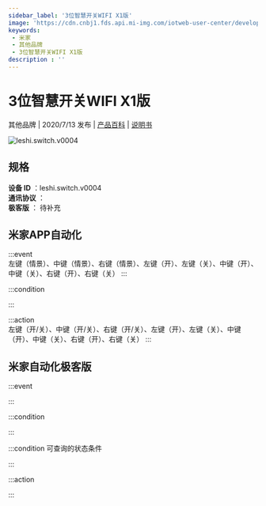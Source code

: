 ```yaml
---
sidebar_label: '3位智慧开关WIFI X1版'
image: 'https://cdn.cnbj1.fds.api.mi-img.com/iotweb-user-center/developer_1679047690824NYDh3Q48.png?GalaxyAccessKeyId=AKVGLQWBOVIRQ3XLEW&Expires=9223372036854775807&Signature=r9qYbBIK9UaqTxkU/Hb3Deqc06Q='
keywords: 
 - 米家
 - 其他品牌
 - 3位智慧开关WIFI X1版
description : ''
---
```

# 3位智慧开关WIFI X1版

其他品牌 | 2020/7/13 发布 | [产品百科](https://home.mi.com/webapp/content/baike/product/index.html?model=leshi.switch.v0004/) | [说明书](https://home.mi.com/views/introduction.html?model=leshi.switch.v0004&region=cn)

![leshi.switch.v0004](https://cdn.cnbj1.fds.api.mi-img.com/iotweb-user-center/developer_1679047690824NYDh3Q48.png?GalaxyAccessKeyId=AKVGLQWBOVIRQ3XLEW&Expires=9223372036854775807&Signature=r9qYbBIK9UaqTxkU/Hb3Deqc06Q=)

## 规格  
> 
**设备 ID** ：leshi.switch.v0004  
**通讯协议** ：  
**极客版**  ： 待补充 


## 米家APP自动化  

:::event  
左键（情景）、中键（情景）、右键（情景）、左键（开）、左键（关）、中键（开）、中键（关）、右键（开）、右键（关）
:::

:::condition  

:::

:::action   
左键（开/关）、中键（开/关）、右键（开/关）、左键（开）、左键（关）、中键（开）、中键（关）、右键（开）、右键（关）
:::

## 米家自动化极客版  

:::event  

:::

:::condition  

:::

:::condition 可查询的状态条件  

:::

:::action  

:::

        
